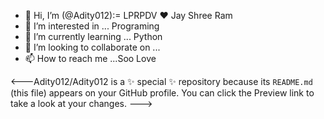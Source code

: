 - 👋 Hi, I’m (@Adity012):= LPRPDV ♥️ Jay Shree Ram 
- 👀 I’m interested in ... Programing 
- 🌱 I’m currently learning ... Python 
- 💞️ I’m looking to collaborate on ...
- 📫 How to reach me ...Soo Love 

<---Adity012/Adity012 is a ✨ special ✨ repository because its `README.md` (this file) appears on your GitHub profile.
You can click the Preview link to take a look at your changes.
--->
